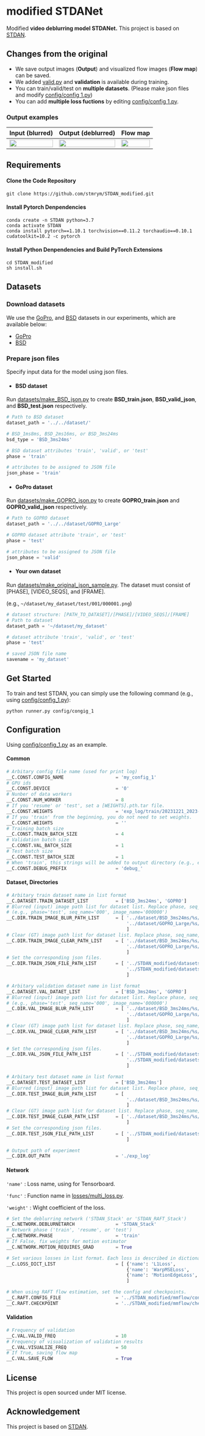 # modified STDANet

Modified **video deblurring model STDANet.** This project is based on [STDAN](https://github.com/huicongzhang/STDAN).

## Changes from the original

- We save output images (**Output**) and visualized flow images (**Flow map**) can be saved.
- We added [valid.py](core/valid.py) and **validation** is available during training.
- You can train/valid/test on **multiple datasets**. (Please make json files and modify [config/config 1.py](config/config_1.py))
- You can add **multiple loss fuctions** by editing [config/config 1.py](config/config_1.py).

### Output examples
|Input (blurred)|Output (deblurred)|Flow map|
|:---:|:---:|:---:|
|<img width="100%" src="https://github.com/stmrym/STDANet_modified/assets/114562027/ed56addf-e03a-4e8e-a5f7-6e2638e83a78">|<img width="100%" src="https://github.com/stmrym/STDANet_modified/assets/114562027/4324dad1-7389-4997-8711-f27ec1eb0f90">|<img width="100%" src="https://github.com/stmrym/STDANet_modified/assets/114562027/797f8fe4-408d-48fa-9836-b0ed2b15f015">


## Requirements
#### Clone the Code Repository

```
git clone https://github.com/stmrym/STDAN_modified.git
```
#### Install Pytorch Denpendencies

```
conda create -n STDAN python=3.7 
conda activate STDAN
conda install pytorch==1.10.1 torchvision==0.11.2 torchaudio==0.10.1 cudatoolkit=10.2 -c pytorch
```

#### Install Python Denpendencies and Build PyTorch Extensions

```
cd STDAN_modified
sh install.sh
```

## Datasets

### Download datasets
We use the [GoPro](https://github.com/SeungjunNah/DeepDeblur_release), and [BSD](https://github.com/zzh-tech/ESTRNN) datasets in our experiments, which are available below:

- [GoPro](https://drive.google.com/file/d/1y4wvPdOG3mojpFCHTqLgriexhbjoWVkK/view?usp=sharing)
- [BSD](https://drive.google.com/file/d/19cel6QgofsWviRbA5IPMEv_hDbZ30vwH/view?usp=sharing)

### Prepare json files
Specify input data for the model using json files.

- #### BSD dataset
Run [datasets/make_BSD_json.py](datasets/make_BSD_json.py) to create **BSD_train.json**, **BSD_valid_json**, and **BSD_test.json** respectively.
```Python
# Path to BSD dataset
dataset_path = '../../dataset/'

# BSD_1ms8ms, BSD_2ms16ms, or BSD_3ms24ms 
bsd_type = 'BSD_3ms24ms'

# BSD dataset attributes 'train', 'valid', or 'test'
phase = 'train'

# attributes to be assigned to JSON file
json_phase = 'train'
```

- #### GoPro dataset
Run [datasets/make_GOPRO_json.py](datasets/make_GOPRO_json.py) to create **GOPRO_train.json** and **GOPRO_valid_json** respectively.
```Python
# Path to GOPRO dataset
dataset_path = '../../dataset/GOPRO_Large'

# GOPRO dataset attribute 'train', or 'test'
phase = 'test'

# attributes to be assigned to JSON file
json_phase = 'valid'
```

- #### Your own dataset
Run [datasets/make_original_json_sample.py](datasets/make_original_json_sample.py). The dataset must consist of [PHASE], [VIDEO_SEQS], and [FRAME].

(e.g., ```~/dataset/my_dataset/test/001/000001.png```)
```Python
# dataset structure: [PATH_TO_DATASET]/[PHASE]/[VIDEO_SEQS]/[FRAME]
# Path to dataset 
dataset_path = '~/dataset/my_dataset'

# dataset attribute 'train', 'valid', or 'test'
phase = 'test'

# saved JSON file name
savename = 'my_dataset'
```



## Get Started
To train and test STDAN, you can simply use the following command (e.g., using [config/config_1.py](config/config_1.py)):
```
python runner.py config/congig_1
```

## Configuration
Using [config/config_1.py](config/config_1.py) as an example.

#### Common
```Python
# Arbitary config file name (used for print log)
__C.CONST.CONFIG_NAME                   = 'my_config_1'
# GPU ids
__C.CONST.DEVICE                        = '0'
# Nunber of data workers
__C.CONST.NUM_WORKER                    = 8
# If you 'resume' or 'test', set a [WEIGHTS].pth.tar file.
__C.CONST.WEIGHTS                       = 'exp_log/train/20231221_2023-12-21T185537_STDAN_Stack_BSD_3ms24ms_GOPRO/checkpoints/ckpt-epoch-0280.pth.tar' # data weights path
# If you 'train' from the beginning, you do not need to set weights.
__C.CONST.WEIGHTS                       = ''
# Training batch size
__C.CONST.TRAIN_BATCH_SIZE              = 4
# Validation batch size
__C.CONST.VAL_BATCH_SIZE                = 1
# Test batch size
__C.CONST.TEST_BATCH_SIZE               = 1
# When 'train', this strings will be added to output directory (e.g., exp_log/train/debug_20231221_2023-12-21T185537_STDAN_Stack_BSD_3ms24ms_GOPRO)
__C.CONST.DEBUG_PREFIX                  = 'debug_'
```

#### Dataset, Directories
```Python
# Arbitary train dataset name in list format
__C.DATASET.TRAIN_DATASET_LIST          = ['BSD_3ms24ms', 'GOPRO']
# Blurred (input) image path list for dataset list. Replace phase, seq_name, and image_name templates with %s
# (e.g., phase='test', seq_name='000', image_name='000000')
__C.DIR.TRAIN_IMAGE_BLUR_PATH_LIST      = [ '../dataset/BSD_3ms24ms/%s/%s/Blur/RGB/%s.png',
                                            '../dataset/GOPRO_Large/%s/%s/blur_gamma/%s.png'
                                            ]
# Clear (GT) image path list for dataset list. Replace phase, seq_name, and image_name templates with %s
__C.DIR.TRAIN_IMAGE_CLEAR_PATH_LIST     = [ '../dataset/BSD_3ms24ms/%s/%s/Sharp/RGB/%s.png',    # %s, %s, %s: phase, seq_name, image_name template
                                            '../dataset/GOPRO_Large/%s/%s/sharp/%s.png'
                                            ]
# Set the corresponding json files.
__C.DIR.TRAIN_JSON_FILE_PATH_LIST       = [ '../STDAN_modified/datasets/BSD_3ms24ms_train.json',
                                            '../STDAN_modified/datasets/GOPRO_train.json'
                                            ]

# Arbitary validation dataset name in list format
__C.DATASET.VAL_DATAET_LIST             = ['BSD_3ms24ms', 'GOPRO']
# Blurred (input) image path list for dataset list. Replace phase, seq_name, and image_name templates with %s
# (e.g., phase='test', seq_name='000', image_name='000000')
__C.DIR.VAL_IMAGE_BLUR_PATH_LIST        = [ '../dataset/BSD_3ms24ms/%s/%s/Blur/RGB/%s.png',     # %s, %s, %s: phase, seq_name, image_name
                                            '../dataset/GOPRO_Large/%s/%s/blur_gamma/%s.png'    
                                            ]
# Clear (GT) image path list for dataset list. Replace phase, seq_name, and image_name templates with %s
__C.DIR.VAL_IMAGE_CLEAR_PATH_LIST       = [ '../dataset/BSD_3ms24ms/%s/%s/Sharp/RGB/%s.png',    # %s, %s, %s: phase, seq_name, image_name
                                            '../dataset/GOPRO_Large/%s/%s/sharp/%s.png'
                                            ]
# Set the corresponding json files.
__C.DIR.VAL_JSON_FILE_PATH_LIST         = [ '../STDAN_modified/datasets/BSD_3ms24ms_valid.json',    
                                            '../STDAN_modified/datasets/GOPRO_valid.json'
                                            ]

# Arbitary test dataset name in list format
__C.DATASET.TEST_DATASET_LIST           = ['BSD_3ms24ms']
# Blurred (input) image path list for dataset list. Replace phase, seq_name, and image_name templates with %s
__C.DIR.TEST_IMAGE_BLUR_PATH_LIST       = [
                                            '../dataset/BSD_3ms24ms/%s/%s/Blur/RGB/%s.png'              # %s, %s, %s: phase, seq_name, image_name
                                            ]
# Clear (GT) image path list for dataset list. Replace phase, seq_name, and image_name templates with %s
__C.DIR.TEST_IMAGE_CLEAR_PATH_LIST      = [ '../dataset/BSD_3ms24ms/%s/%s/Sharp/RGB/%s.png'
                                            ]
# Set the corresponding json files.
__C.DIR.TEST_JSON_FILE_PATH_LIST        = [ '../STDAN_modified/datasets/BSD_3ms24ms_test.json'
                                            ]

# Output path of experiment
__C.DIR.OUT_PATH                        = './exp_log'
```

#### Network
```'name'``` : Loss name, using for Tensorboard.

```'func'``` : Function name in [losses/multi_loss.py](losses/multi_loss.py).

```'weight'``` : Wight coefficient of the loss.
```Python
# Set the deblurring network ('STDAN_Stack' or 'STDAN_RAFT_Stack')
__C.NETWORK.DEBLURNETARCH               = 'STDAN_Stack'
# Network phase ('train', 'resume', or 'test')  
__C.NETWORK.PHASE                       = 'train'
# If False, fix weights for motion estimator
__C.NETWORK.MOTION_REQUIRES_GRAD        = True

# Set various losses in list format. Each loss is described in dictionary form.
__C.LOSS_DICT_LIST                      = [ {'name': 'L1Loss',          'func': 'l1Loss',           'weight': 1},
                                            {'name': 'WarpMSELoss',     'func': 'warp_loss',        'weight': 0.05},
                                            {'name': 'MotionEdgeLoss',  'func': 'motion_edge_loss', 'weight': 0.05}
                                            ]

# When using RAFT flow estimation, set the config and checkpoints.
__C.RAFT.CONFIG_FILE                    = '../STDAN_modified/mmflow/configs/raft/raft_8x2_100k_mixed_368x768.py'
__C.RAFT.CHECKPOINT                     = '../STDAN_modified/mmflow/checkpoints/raft_8x2_100k_mixed_368x768.pth'
```

#### Validation
```Python
# Frequency of validation
__C.VAL.VALID_FREQ                      = 10
# Frequency of visualization of validation results
__C.VAL.VISUALIZE_FREQ                  = 50
# If True, saving flow map
__C.VAL.SAVE_FLOW                       = True
```

## License
This project is open sourced under MIT license. 

## Acknowledgement
This project is based on [STDAN](https://github.com/huicongzhang/STDAN).








